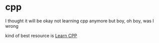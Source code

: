# cpp
I thought it will be okay not learning cpp anymore but boy, oh boy, was I wrong


kind of best resource is <a href="https://www.learncpp.com">Learn CPP</a>
